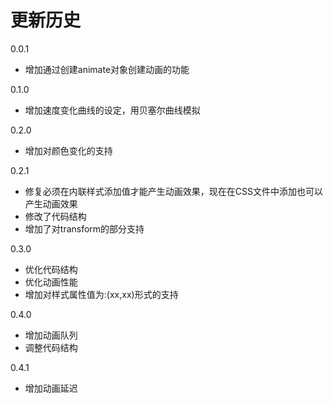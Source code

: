 # 更新历史
0.0.1

- 增加通过创建animate对象创建动画的功能

0.1.0

- 增加速度变化曲线的设定，用贝塞尔曲线模拟

0.2.0

- 增加对颜色变化的支持

0.2.1

- 修复必须在内联样式添加值才能产生动画效果，现在在CSS文件中添加也可以产生动画效果
- 修改了代码结构
- 增加了对transform的部分支持

0.3.0

- 优化代码结构
- 优化动画性能
- 增加对样式属性值为:(xx,xx)形式的支持

0.4.0

- 增加动画队列
- 调整代码结构

0.4.1

- 增加动画延迟
